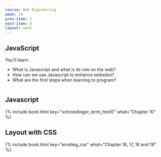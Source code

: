 ```yaml
---
course: Web Engineering
week: 39
prev-item: 2
next-item: 4
layout: week
---
```

<!-- content -->
## JavaScript

You'll learn:

- What is Javascript and what is its role on the web?
- How can we use Javascript to enhance websites?
- What are the first steps when learning to program?

<!-- end-content -->

<!-- reading -->

<div style="display: inline-block"> 
<h2>Javascript</h2>
{% include book.html key="schroedinger_lernt_html5" what="Chapter 10" %}

<h2>Layout with CSS</h2>
    {% include book.html key="einstieg_css" what="Chapter 16, 17, 18 and 19" %}

</div>
<!-- end-reading -->